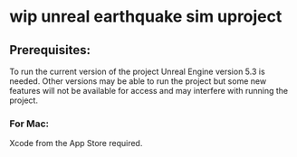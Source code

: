 # wip unreal earthquake sim uproject

## Prerequisites:
To run the current version of the project Unreal Engine version 5.3 is needed.  Other versions may be able to run the project but some new features will not be available for access and may interfere with running the project.

### For Mac:
Xcode from the App Store required.
